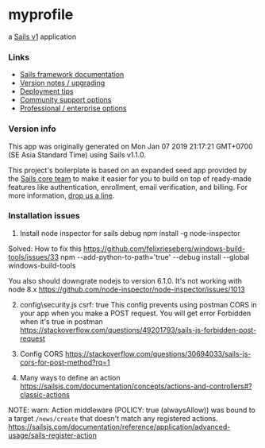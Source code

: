# myprofile

a [Sails v1](https://sailsjs.com) application


### Links

+ [Sails framework documentation](https://sailsjs.com/get-started)
+ [Version notes / upgrading](https://sailsjs.com/documentation/upgrading)
+ [Deployment tips](https://sailsjs.com/documentation/concepts/deployment)
+ [Community support options](https://sailsjs.com/support)
+ [Professional / enterprise options](https://sailsjs.com/enterprise)


### Version info

This app was originally generated on Mon Jan 07 2019 21:17:21 GMT+0700 (SE Asia Standard Time) using Sails v1.1.0.

<!-- Internally, Sails used [`sails-generate@1.16.4`](https://github.com/balderdashy/sails-generate/tree/v1.16.4/lib/core-generators/new). -->


This project's boilerplate is based on an expanded seed app provided by the [Sails core team](https://sailsjs.com/about) to make it easier for you to build on top of ready-made features like authentication, enrollment, email verification, and billing.  For more information, [drop us a line](https://sailsjs.com/support).


<!--
Note:  Generators are usually run using the globally-installed `sails` CLI (command-line interface).  This CLI version is _environment-specific_ rather than app-specific, thus over time, as a project's dependencies are upgraded or the project is worked on by different developers on different computers using different versions of Node.js, the Sails dependency in its package.json file may differ from the globally-installed Sails CLI release it was originally generated with.  (Be sure to always check out the relevant [upgrading guides](https://sailsjs.com/upgrading) before upgrading the version of Sails used by your app.  If you're stuck, [get help here](https://sailsjs.com/support).)
-->


### Installation issues
1. Install node inspector for sails debug
npm install -g node-inspector

Solved: How to fix this
https://github.com/felixrieseberg/windows-build-tools/issues/33
npm --add-python-to-path='true' --debug install --global windows-build-tools

You also should downgrate nodejs to version 6.1.0. It's not working with node 8.x
https://github.com/node-inspector/node-inspector/issues/1013

2. config\security.js
csrf: true
This config prevents using postman CORS in your app when you make a POST request. You will get error Forbidden when it's true in postman
https://stackoverflow.com/questions/49201793/sails-js-forbidden-post-request

3. Config CORS
https://stackoverflow.com/questions/30694033/sails-js-cors-for-post-method?rq=1

4. Many ways to define an action
https://sailsjs.com/documentation/concepts/actions-and-controllers#?classic-actions


NOTE:
warn: Action middleware (POLICY: true (alwaysAllow)) was bound to a target `/news/create` that doesn't match any registered actions.
https://sailsjs.com/documentation/reference/application/advanced-usage/sails-register-action
